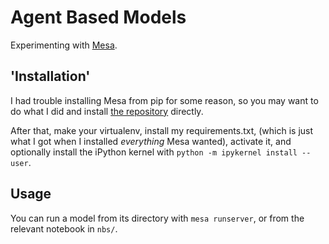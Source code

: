 # Agent Based Models

Experimenting with [Mesa](https://mesa.readthedocs.io/en/latest/).

## 'Installation'

I had trouble installing Mesa from pip for some reason, so you may want to do what I did and install [the repository](https://github.com/projectmesa/mesa) directly.

After that, make your virtualenv, install my requirements.txt, (which is just what I got when I installed _everything_ Mesa wanted), activate it, and optionally install the iPython kernel with `python -m ipykernel install --user`.

## Usage

You can run a model from its directory with `mesa runserver`, or from the relevant notebook in `nbs/`.
